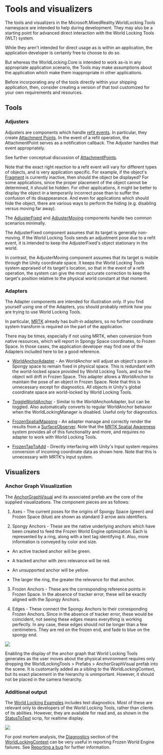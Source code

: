 
# Tools and visualizers

The tools and visualizers in the Microsoft.MixedReality.WorldLocking.Tools namespace are intended to help during development. They may also be a starting point for advanced direct interaction with the World Locking Tools (WLT) system. 

While they aren't intended for direct usage as is within an application, the application developer is certainly free to choose to do so.

But whereas the WorldLocking.Core is intended to work as-is in any appropriate application scenario, the Tools may make assumptions about the application which make them inappropriate in other applications.

Before incorporating any of the tools directly within your shipping application, then, consider creating a version of that tool customized for your own requirements and resources. 

## Tools

### Adjusters

Adjusters are components which handle [refit events](../Concepts/Advanced/RefitOperations.md). In particular, they create [Attachment Points](xref:Microsoft.MixedReality.WorldLocking.Core.AttachmentPoint). In the event of a refit operation, the AttachmentPoint serves as a notification callback. The Adjuster handles that event appropriately.

See further conceptual discussion of [AttachmentPoints](../Concepts/Advanced/AttachmentPoints.md). 

Note that the exact right reaction to a refit event will vary for different types of objects, and is very application specific. For example, if the object's [Fragment](../Concepts/Advanced/Fragments.md) is currently inactive, then should the object be displayed? For some applications, since the proper placement of the object cannot be determined, it should be hidden. For other applications, it might be better to display the object in a temporarily incorrect pose than to suffer the confusion of its disappearance. And even for applications which should hide the object, there are various ways to perform the hiding (e.g. disabling versus moving far away).

The [AdjusterFixed](xref:Microsoft.MixedReality.WorldLocking.Tools.AdjusterFixed) and [AdjusterMoving](xref:Microsoft.MixedReality.WorldLocking.Tools.AdjusterMoving) components handle two common scenarios minimally.

The AdjusterFixed component assumes that its target is generally non-moving. If the World Locking Tools sends an adjustment pose due to a refit event, it is intended to keep the AdjusterFixed's object stationary in the world.

In contrast, the AdjusterMoving component assumes that its target is mobile through the Unity coordinate space. It keeps the World Locking Tools system appraised of its target's location, so that in the event of a refit operation, the system can give the most accurate correction to keep the target's position relative to the physical world constant at that moment.

### Adapters

The Adapter components are intended for illustration only. If you find yourself using one of the Adapters, you should probably rethink how you are trying to use World Locking Tools.

In particular, [MRTK](https://microsoft.github.io/MixedRealityToolkit-Unity/README.html) already has built-in adapters, so no further coordinate system transform is required on the part of the application.

There may be times, especially if not using MRTK, when conversion from native resources, which will report in Spongy Space coordinates, to Frozen Space. In those cases, the application developer may find one of the Adapters included here to be a good reference.

 * [WorldAnchorAdapter](xref:Microsoft.MixedReality.WorldLocking.Tools.WorldAnchorAdapter) - An WorldAnchor will adjust an object's pose in Spongy space to remain fixed in physical space. This is redundant with the world-locked space provided by World Locking Tools, and so the object will drift in Frozen Space. This adapter allows a WorldAnchor to maintain the pose of an object in Frozen Space. Note that this is unnecessary except for diagnostics. All objects in Unity's global coordinate space are world-locked by World Locking Tools.

 * [ToggleWorldAnchor](xref:Microsoft.MixedReality.WorldLocking.Tools.ToggleWorldAnchor) - Similar to the WorldAnchorAdapter, but can be toggled. Also automatically converts to regular WorldAnchor behavior when the WorldLockingManager is disabled. Useful only for diagnostics.

 * [FrozenSpatialMapping](xref:Microsoft.MixedReality.WorldLocking.Tools.FrozenSpatialMapping) - An adapter manage and correctly render the results from a [SurfaceObserver](https://docs.microsoft.com/en-us/windows/mixed-reality/spatial-mapping). Note that the [MRTK Spatial Awareness](https://microsoft.github.io/MixedRealityToolkit-Unity/Documentation/SpatialAwareness/SpatialAwarenessGettingStarted.html?q=spatial) system provides all of this functionality and more, and requires no adapter to work with World Locking Tools.

 * [FrozenTapToAdd](xref:Microsoft.MixedReality.WorldLocking.Tools.FrozenTapToAdd) - Directly interfacing with Unity's Input system requires conversion of incoming coordinate data as shown here. Note that this is unnecessary with MRTK's input system. 

## Visualizers

### Anchor Graph Visualization

The [AnchorGraphVisual](xref:Microsoft.MixedReality.WorldLocking.Tools.AnchorGraphVisual) and its associated prefab are the core of the supplied visualizations. The component pieces are as follows:

1. Axes - The current poses for the origins of Spongy Space (green) and Frozen Space (blue) are shown as standard 3 arrow axis identifiers.

2. Spongy Anchors - These are the native underlying anchors which have been created to feed the Frozen World Engine optimization. Each is represented by a ring, along with a text tag identifying it. Also, more information is conveyed by color and size.

  * An active tracked anchor will be green.
  * A tracked anchor with zero relevance will be red.
  * An unsupported anchor will be yellow.

  * The larger the ring, the greater the relevance for that anchor.

3. Frozen Anchors - These are the corresponding reference points in Frozen Space. In the absence of tracker error, these will be exactly aligned with the Spongy Anchors. 

4. Edges - These connect the Spongy Anchors to their corresponding Frozen Anchors. Since in the absence of tracker error, these would be coincident, not seeing these edges means everything is working perfectly. In any case, these edges should not be longer than a few centimeters. They are red on the frozen end, and fade to blue on the spongy end.

![](~/DocGen/Images/Screens/AnchorGraph.jpg)

Enabling the display of the anchor graph that World Locking Tools generates as the user moves about the physical environment requires only dropping the WorldLockingTools > Prefabs > AnchorGraphVisual prefab into the scene. It is customarily added as a sibling to the WorldLockingContext, but its exact placement in the hierarchy is unimportant. However, it should not be placed in the camera hierarchy.

### Additional output

The [World Locking Examples](xref:Microsoft.MixedReality.WorldLocking.Examples) includes text diagnostics. Most of these are relevant only to developers of the World Locking Tools, rather than clients of its abilities. However, they are available for read and, as shown in the [StatusToText](xref:Microsoft.MixedReality.WorldLocking.Tools.StatusToText) scrip, for realtime display.

![](~/DocGen/Images/Screens/DiagStats.jpg)

For post mortem analysis, the [Diagnostics](xref:Microsoft.MixedReality.WorldLocking.Core.Diagnostics) section of the [WorldLockingContext](xref:Microsoft.MixedReality.WorldLocking.Core.WorldLockingContext) can be very useful in reporting Frozen World Engine failures. See [Reporting a bug](Contributing.md#reporting-a-bug) for further information.